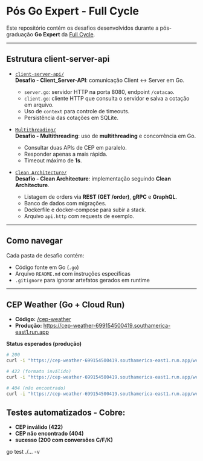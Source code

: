 # Pós Go Expert - Full Cycle

Este repositório contém os desafios desenvolvidos durante a pós-graduação **Go Expert** da [Full Cycle](https://fullcycle.com.br/).

---

## Estrutura client-server-api

- [`client-server-api/`](./client-server-api)  
  **Desafio - Client_Server-API**: comunicação Client ↔ Server em Go.

  - `server.go`: servidor HTTP na porta 8080, endpoint `/cotacao`.
  - `client.go`: cliente HTTP que consulta o servidor e salva a cotação em arquivo.
  - Uso de `context` para controle de timeouts.
  - Persistência das cotações em SQLite.

- [`Multithreading/`](./Multithreading)  
  **Desafio - Multithreading**: uso de **multithreading** e concorrência em Go.

  - Consultar duas APIs de CEP em paralelo.
  - Responder apenas a mais rápida.
  - Timeout máximo de **1s**.

- [`Clean Architecture/`](./Clean%20Architecture)  
  **Desafio - Clean Architecture**: implementação seguindo **Clean Architecture**.
  - Listagem de orders via **REST (GET /order)**, **gRPC** e **GraphQL**.
  - Banco de dados com migrações.
  - Dockerfile e docker-compose para subir a stack.
  - Arquivo `api.http` com requests de exemplo.

---

## Como navegar

Cada pasta de desafio contém:

- Código fonte em Go (`.go`)
- Arquivo `README.md` com instruções específicas
- `.gitignore` para ignorar artefatos gerados em runtime

---

## CEP Weather (Go + Cloud Run)

- **Código:** [/cep-weather](./cep-weather)
- **Produção:** https://cep-weather-699154500419.southamerica-east1.run.app

**Status esperados (produção)**

```bash
# 200
curl -i "https://cep-weather-699154500419.southamerica-east1.run.app/weather/74366104"

# 422 (formato inválido)
curl -i "https://cep-weather-699154500419.southamerica-east1.run.app/weather/74366-104"

# 404 (não encontrado)
curl -i "https://cep-weather-699154500419.southamerica-east1.run.app/weather/00000000"
```

## Testes automatizados - Cobre:

- **CEP inválido (422)**
- **CEP não encontrado (404)**
- **sucesso (200 com conversões C/F/K)**

go test ./... -v
